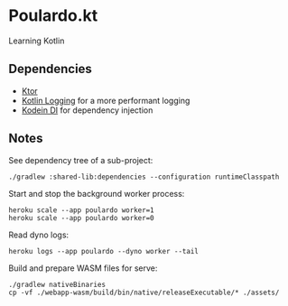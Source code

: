 # Poulardo.kt

Learning Kotlin

## Dependencies

- [Ktor]
- [Kotlin Logging] for a more performant logging
- [Kodein DI] for dependency injection

## Notes

See dependency tree of a sub-project:

```shell
./gradlew :shared-lib:dependencies --configuration runtimeClasspath
```

Start and stop the background worker process:

```shell
heroku scale --app poulardo worker=1
heroku scale --app poulardo worker=0
```

Read dyno logs:

```shell
heroku logs --app poulardo --dyno worker --tail
```

Build and prepare WASM files for serve:

```shell
./gradlew nativeBinaries
cp -vf ./webapp-wasm/build/bin/native/releaseExecutable/* ./assets/
```

[Ktor]: (https://ktor.io)
[Kotlin Logging]: (https://github.com/MicroUtils/kotlin-logging)
[Kodein DI]: (https://github.com/kosi-libs/Kodein)
